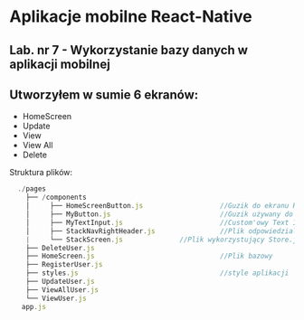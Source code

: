 # Aplikacje mobilne React-Native
## Lab. nr 7 - Wykorzystanie bazy danych w aplikacji mobilnej

## Utworzyłem w sumie 6 ekranów:
- HomeScreen
- Update
- View
- View All
- Delete

Struktura plików:
```js
  ./pages
    ├── /components
    │     ├── HomeScreenButton.js                   //Guzik do ekranu HomeScreen            
    │     ├── MyButton.js                           //Guzik używany do wszystkich ekranów poza HomeScreen
    │     ├── MyTextInput.js                        //Custom'owy Text Input
    │     ├── StackNavRightHeader.js                //Plik odpowiedzialny za stylowanie navbara
    |     └── StackScreen.js              //Plik wykorzystujący Store.js, wyświetlający ekran synchronizacji danych
    ├── DeleteUser.js
    ├── HomeScreen.js                               //Plik bazowy
    ├── RegisterUser.js
    ├── styles.js                                   //style aplikacji
    ├── UpdateUser.js
    ├── ViewAllUser.js
    └── ViewUser.js
   app.js
```
